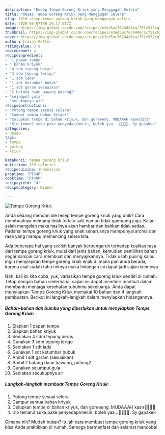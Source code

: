 ```yaml
---
description: "Resep Tempe Goreng Kriuk yang Menggugah Selera"
title: "Resep Tempe Goreng Kriuk yang Menggugah Selera"
slug: 1316-resep-tempe-goreng-kriuk-yang-menggugah-selera
date: 2020-08-07T00:20:17.017Z
image: https://img-global.cpcdn.com/recipes/e3ed5ac7674446ca/751x532cq70/tempe-goreng-kriuk-foto-resep-utama.jpg
thumbnail: https://img-global.cpcdn.com/recipes/e3ed5ac7674446ca/751x532cq70/tempe-goreng-kriuk-foto-resep-utama.jpg
cover: https://img-global.cpcdn.com/recipes/e3ed5ac7674446ca/751x532cq70/tempe-goreng-kriuk-foto-resep-utama.jpg
author: Isaiah Potter
ratingvalue: 3.9
reviewcount: 4
recipeingredient:
- "1 papan tempe"
- " bahan kriyuk"
- "4 sdm tepung beras"
- "3 sdm tepung terigu"
- "1 sdt lada"
- "1 sdt ketumbar bubuk"
- "1 sdt garam sesuaikan"
- "2 batang daun bawang potong2"
- "sejumput gula"
- "secukupnya air"
recipeinstructions:
- "Potong tempe sesuai selera"
- "Campur semua bahan kriyuk"
- "Celupkan tempe di bahan kriyuk, dan goreeeng. MUDAAAH kaan🤣🤣🤗😘"
- "Klo teman2 suka.pake penyedap/mecin, boleh yaa...🤫🤫😅😅. Sy gapakek"
categories:
- Resep
tags:
- tempe
- goreng
- kriuk

katakunci: tempe goreng kriuk 
nutrition: 199 calories
recipecuisine: Indonesian
preptime: "PT34M"
cooktime: "PT40M"
recipeyield: "4"
recipecategory: Dinner

---
```



![Tempe Goreng Kriuk](https://img-global.cpcdn.com/recipes/e3ed5ac7674446ca/751x532cq70/tempe-goreng-kriuk-foto-resep-utama.jpg)

Anda sedang mencari ide resep tempe goreng kriuk yang unik? Cara membuatnya memang tidak terlalu sulit namun tidak gampang juga. Kalau salah mengolah maka hasilnya akan hambar dan bahkan tidak sedap. Padahal tempe goreng kriuk yang enak seharusnya mempunyai aroma dan rasa yang mampu memancing selera kita.



Ada beberapa hal yang sedikit banyak berpengaruh terhadap kualitas rasa dari tempe goreng kriuk, mulai dari jenis bahan, kemudian pemilihan bahan segar sampai cara membuat dan menyajikannya. Tidak usah pusing kalau ingin menyiapkan tempe goreng kriuk enak di mana pun anda berada, karena asal sudah tahu triknya maka hidangan ini dapat jadi sajian istimewa.


Nah, kali ini kita coba, yuk, variasikan tempe goreng kriuk sendiri di rumah. Tetap dengan bahan sederhana, sajian ini dapat memberi manfaat dalam membantu menjaga kesehatan tubuhmu sekeluarga. Anda dapat menyiapkan Tempe Goreng Kriuk memakai 10 bahan dan 4 langkah pembuatan. Berikut ini langkah-langkah dalam menyiapkan hidangannya.

<!--inarticleads1-->

##### Bahan-bahan dan bumbu yang diperlukan untuk menyiapkan Tempe Goreng Kriuk:

1. Siapkan 1 papan tempe
1. Siapkan  bahan kriyuk
1. Sediakan 4 sdm tepung beras
1. Gunakan 3 sdm tepung terigu
1. Sediakan 1 sdt lada
1. Gunakan 1 sdt ketumbar bubuk
1. Ambil 1 sdt garam (sesuaikan)
1. Ambil 2 batang daun bawang, potong2
1. Gunakan sejumput gula
1. Sediakan secukupnya air




<!--inarticleads2-->

##### Langkah-langkah membuat Tempe Goreng Kriuk:

1. Potong tempe sesuai selera
1. Campur semua bahan kriyuk
1. Celupkan tempe di bahan kriyuk, dan goreeeng. MUDAAAH kaan🤣🤣🤗😘
1. Klo teman2 suka.pake penyedap/mecin, boleh yaa...🤫🤫😅😅. Sy gapakek




Gimana nih? Mudah bukan? Itulah cara membuat tempe goreng kriuk yang bisa Anda praktikkan di rumah. Semoga bermanfaat dan selamat mencoba!
